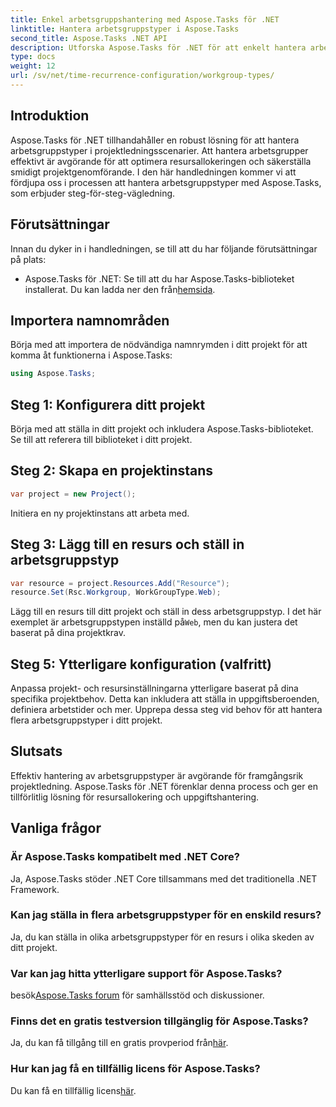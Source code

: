 ```yaml
---
title: Enkel arbetsgruppshantering med Aspose.Tasks för .NET
linktitle: Hantera arbetsgruppstyper i Aspose.Tasks
second_title: Aspose.Tasks .NET API
description: Utforska Aspose.Tasks för .NET för att enkelt hantera arbetsgruppstyper i ditt projekt. Optimera resursallokering och förbättra projektledning.
type: docs
weight: 12
url: /sv/net/time-recurrence-configuration/workgroup-types/
---
```

## Introduktion
Aspose.Tasks för .NET tillhandahåller en robust lösning för att hantera arbetsgruppstyper i projektledningsscenarier. Att hantera arbetsgrupper effektivt är avgörande för att optimera resursallokeringen och säkerställa smidigt projektgenomförande. I den här handledningen kommer vi att fördjupa oss i processen att hantera arbetsgruppstyper med Aspose.Tasks, som erbjuder steg-för-steg-vägledning.
## Förutsättningar
Innan du dyker in i handledningen, se till att du har följande förutsättningar på plats:
-  Aspose.Tasks för .NET: Se till att du har Aspose.Tasks-biblioteket installerat. Du kan ladda ner den från[hemsida](https://releases.aspose.com/tasks/net/).
## Importera namnområden
Börja med att importera de nödvändiga namnrymden i ditt projekt för att komma åt funktionerna i Aspose.Tasks:
```csharp
using Aspose.Tasks;
```
## Steg 1: Konfigurera ditt projekt
Börja med att ställa in ditt projekt och inkludera Aspose.Tasks-biblioteket. Se till att referera till biblioteket i ditt projekt.
## Steg 2: Skapa en projektinstans
```csharp
var project = new Project();
```
Initiera en ny projektinstans att arbeta med.
## Steg 3: Lägg till en resurs och ställ in arbetsgruppstyp
```csharp
var resource = project.Resources.Add("Resource");
resource.Set(Rsc.Workgroup, WorkGroupType.Web);
```
 Lägg till en resurs till ditt projekt och ställ in dess arbetsgruppstyp. I det här exemplet är arbetsgruppstypen inställd på`Web`, men du kan justera det baserat på dina projektkrav.
## Steg 5: Ytterligare konfiguration (valfritt)
Anpassa projekt- och resursinställningarna ytterligare baserat på dina specifika projektbehov. Detta kan inkludera att ställa in uppgiftsberoenden, definiera arbetstider och mer.
Upprepa dessa steg vid behov för att hantera flera arbetsgruppstyper i ditt projekt.
## Slutsats
Effektiv hantering av arbetsgruppstyper är avgörande för framgångsrik projektledning. Aspose.Tasks för .NET förenklar denna process och ger en tillförlitlig lösning för resursallokering och uppgiftshantering.
## Vanliga frågor
### Är Aspose.Tasks kompatibelt med .NET Core?
Ja, Aspose.Tasks stöder .NET Core tillsammans med det traditionella .NET Framework.
### Kan jag ställa in flera arbetsgruppstyper för en enskild resurs?
Ja, du kan ställa in olika arbetsgruppstyper för en resurs i olika skeden av ditt projekt.
### Var kan jag hitta ytterligare support för Aspose.Tasks?
 besök[Aspose.Tasks forum](https://forum.aspose.com/c/tasks/15) för samhällsstöd och diskussioner.
### Finns det en gratis testversion tillgänglig för Aspose.Tasks?
 Ja, du kan få tillgång till en gratis provperiod från[här](https://releases.aspose.com/).
### Hur kan jag få en tillfällig licens för Aspose.Tasks?
 Du kan få en tillfällig licens[här](https://purchase.aspose.com/temporary-license/).